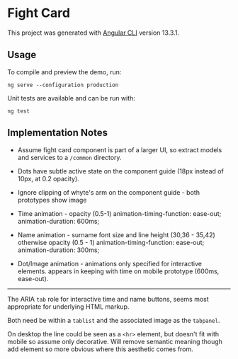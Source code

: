 # Fight Card

This project was generated with [Angular CLI](https://github.com/angular/angular-cli) version 13.3.1.

## Usage

To compile and preview the demo, run:

```
ng serve --configuration production
```

Unit tests are available and can be run with:

```
ng test
```

## Implementation Notes

* Assume fight card component is part of a larger UI, so extract models and services to a `/common` directory.

* Dots have subtle active state on the component guide (18px instead of 10px, at 0.2 opacity).

* Ignore clipping of whyte's arm on the component guide - both prototypes show image

* Time animation -  opacity (0.5-1)
                    animation-timing-function: ease-out;
                    animation-duration: 600ms;

* Name animation -  surname font size and line height (30,36 - 35,42)
                    otherwise opacity (0.5 - 1)
                    animation-timing-function: ease-out;
                    animation-duration: 300ms;
                   
* Dot/Image animation - animations only specified for interactive elements.
                    appears in keeping with time on mobile prototype (600ms, ease-out). 

---

The ARIA `tab` role for interactive time and name buttons, seems most appropriate for underlying HTML markup.

Both need be within a `tablist` and the associated image as the `tabpanel`.

On desktop the line could be seen as a `<hr>` element, but doesn't fit with mobile so assume only decorative. Will remove semantic meaning though add element so more obvious where this aesthetic comes from.